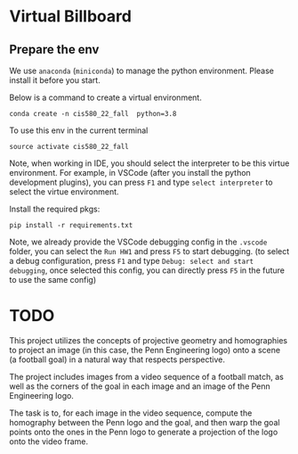 # Virtual Billboard

## Prepare the env

We use `anaconda` (`miniconda`) to manage the python environment. Please install it before you start.

Below is a command to create a virtual environment.
```shell
conda create -n cis580_22_fall  python=3.8
```

To use this env in the current terminal 

```shell
source activate cis580_22_fall
```

Note, when working in IDE, you should select the interpreter to be this virtue environment. For example, in VSCode (after you install the python development plugins), you can press `F1` and type `select interpreter` to select the virtue environment.

Install the required pkgs:

```shell
pip install -r requirements.txt
```

Note, we already provide the VSCode debugging config in the `.vscode` folder, you can select the `Run HW1` and press `F5` to start debugging. (to select a debug configuration, press `F1` and type `Debug: select and start debugging`, once selected this config, you can directly press `F5` in the future to use the same config)

# TODO

This project utilizes the concepts of projective geometry and homographies to project an image (in this case, the Penn Engineering logo) onto a scene (a football goal) in a natural way that respects perspective.

The project includes images from a video sequence of a football match, as well as the corners of the goal in each image and an image of the Penn Engineering logo.

The task is to, for each image in the video sequence, compute the homography between the Penn logo and the goal, and then warp the goal points onto the ones in the Penn logo to generate a projection of the logo onto the video frame.
